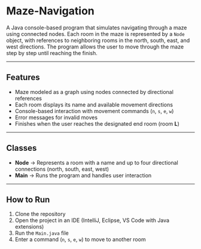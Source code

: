 # Maze-Navigation

A Java console-based program that simulates navigating through a maze using connected nodes. Each room in the maze is represented by a `Node` object, with references to neighboring rooms in the north, south, east, and west directions. The program allows the user to move through the maze step by step until reaching the finish.

---

## Features
- Maze modeled as a graph using nodes connected by directional references  
- Each room displays its name and available movement directions  
- Console-based interaction with movement commands (`n`, `s`, `e`, `w`)  
- Error messages for invalid moves  
- Finishes when the user reaches the designated end room (room **L**) 

---

## Classes
- **Node** → Represents a room with a name and up to four directional connections (north, south, east, west)  
- **Main** → Runs the program and handles user interaction  

---

## How to Run
1. Clone the repository  
2. Open the project in an IDE (IntelliJ, Eclipse, VS Code with Java extensions)  
3. Run the `Main.java` file
4. Enter a command (`n`, `s`, `e`, `w`) to move to another room  
